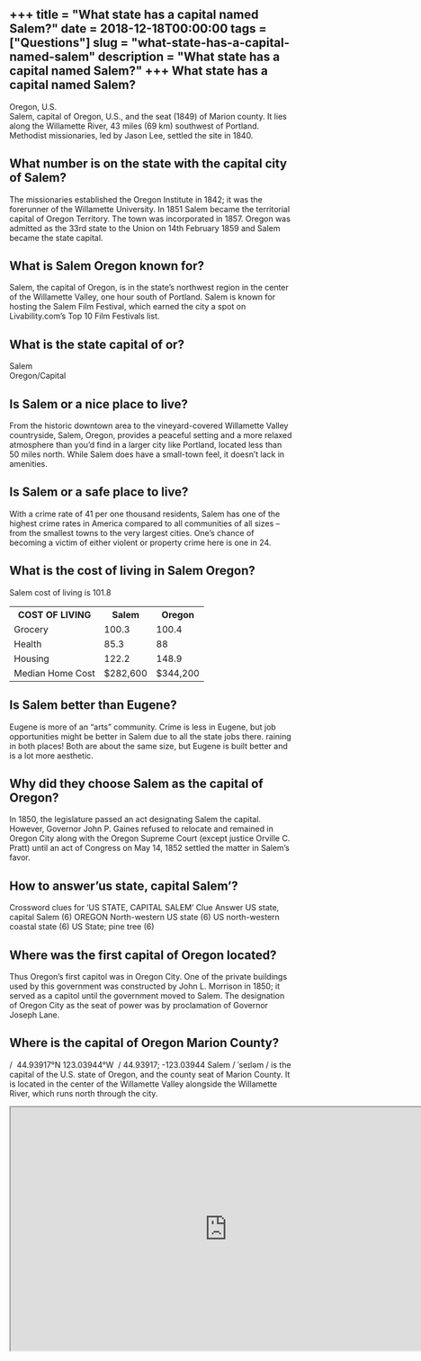 +++
title = "What state has a capital named Salem?"
date = 2018-12-18T00:00:00
tags = ["Questions"]
slug = "what-state-has-a-capital-named-salem"
description = "What state has a capital named Salem?"
+++
What state has a capital named Salem?
-------------------------------------

Oregon, U.S.  
Salem, capital of Oregon, U.S., and the seat (1849) of Marion county. It lies along the Willamette River, 43 miles (69 km) southwest of Portland. Methodist missionaries, led by Jason Lee, settled the site in 1840.

What number is on the state with the capital city of Salem?
-----------------------------------------------------------

The missionaries established the Oregon Institute in 1842; it was the forerunner of the Willamette University. In 1851 Salem became the territorial capital of Oregon Territory. The town was incorporated in 1857. Oregon was admitted as the 33rd state to the Union on 14th February 1859 and Salem became the state capital.

What is Salem Oregon known for?
-------------------------------

Salem, the capital of Oregon, is in the state’s northwest region in the center of the Willamette Valley, one hour south of Portland. Salem is known for hosting the Salem Film Festival, which earned the city a spot on Livability.com’s Top 10 Film Festivals list.

What is the state capital of or?
--------------------------------

Salem  
Oregon/Capital

Is Salem or a nice place to live?
---------------------------------

From the historic downtown area to the vineyard-covered Willamette Valley countryside, Salem, Oregon, provides a peaceful setting and a more relaxed atmosphere than you’d find in a larger city like Portland, located less than 50 miles north. While Salem does have a small-town feel, it doesn’t lack in amenities.

Is Salem or a safe place to live?
---------------------------------

With a crime rate of 41 per one thousand residents, Salem has one of the highest crime rates in America compared to all communities of all sizes – from the smallest towns to the very largest cities. One’s chance of becoming a victim of either violent or property crime here is one in 24.

What is the cost of living in Salem Oregon?
-------------------------------------------

Salem cost of living is 101.8

<table><tr><th>COST OF LIVING</th><th>Salem</th><th>Oregon</th></tr><tr><td>Grocery</td><td>100.3</td><td>100.4</td></tr><tr><td>Health</td><td>85.3</td><td>88</td></tr><tr><td>Housing</td><td>122.2</td><td>148.9</td></tr><tr><td>Median Home Cost</td><td>$282,600</td><td>$344,200</td></tr></table>

Is Salem better than Eugene?
----------------------------

Eugene is more of an “arts” community. Crime is less in Eugene, but job opportunities might be better in Salem due to all the state jobs there. raining in both places! Both are about the same size, but Eugene is built better and is a lot more aesthetic.

Why did they choose Salem as the capital of Oregon?
---------------------------------------------------

In 1850, the legislature passed an act designating Salem the capital. However, Governor John P. Gaines refused to relocate and remained in Oregon City along with the Oregon Supreme Court (except justice Orville C. Pratt) until an act of Congress on May 14, 1852 settled the matter in Salem’s favor.

How to answer’us state, capital Salem’?
---------------------------------------

Crossword clues for ‘US STATE, CAPITAL SALEM’ Clue Answer US state, capital Salem (6) OREGON North-western US state (6) US north-western coastal state (6) US State; pine tree (6)

Where was the first capital of Oregon located?
----------------------------------------------

Thus Oregon’s first capitol was in Oregon City. One of the private buildings used by this government was constructed by John L. Morrison in 1850; it served as a capitol until the government moved to Salem. The designation of Oregon City as the seat of power was by proclamation of Governor Joseph Lane.

Where is the capital of Oregon Marion County?
---------------------------------------------

/ ﻿ 44.93917°N 123.03944°W ﻿ / 44.93917; -123.03944 Salem / ˈseɪləm / is the capital of the U.S. state of Oregon, and the county seat of Marion County. It is located in the center of the Willamette Valley alongside the Willamette River, which runs north through the city.

<iframe allow="accelerometer; autoplay; clipboard-write; encrypted-media; gyroscope; picture-in-picture" allowfullscreen="" class="__youtube_prefs__  epyt-is-override  no-lazyload" data-no-lazy="1" data-origheight="433" data-origwidth="770" data-skipgform_ajax_framebjll="" height="433" id="_ytid_78079" loading="lazy" src="https://www.youtube.com/embed/w5V2oazbSh4?enablejsapi=1&autoplay=0&cc_load_policy=0&cc_lang_pref=&iv_load_policy=1&loop=0&modestbranding=0&rel=1&fs=1&playsinline=0&autohide=2&theme=dark&color=red&controls=1&" title="YouTube player" width="770"></iframe>